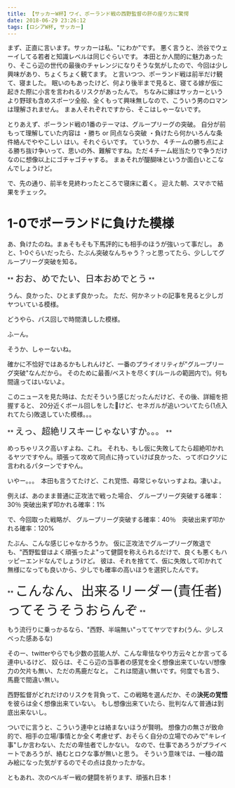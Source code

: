 ```yaml
---
title: 【サッカーW杯】ワイ、ポーランド戦の西野監督の肝の座り方に驚愕
date: 2018-06-29 23:26:12
tags: [ロシアW杯, サッカー]
---
```


まず、正直に言います。サッカーは私、"にわか"です。
悪く言うと、渋谷でウェーイしてる若者と知識レベルは同じぐらいです。
本田とか人間的に魅力あったり、そこら辺の世代の最後のチャレンジになりそうな気がしたので、今回は少し興味があり、ちょくちょく観てます。
と言いつつ、ポーランド戦は前半だけ観て、寝ました。
眠いのもあったけど、何より後半まで見ると、寝てる嫁が仮に起きた際に小言を言われるリスクがあったんで。
ちなみに嫁はサッカーというより野球も含めスポーツ全般、全くもって興味無しなので、こういう男のロマンは理解されません。
まぁ人それぞれですから、そこはしゃーないです。

<!-- more -->


とりあえず、ポーランド戦の1番のテーマは、グループリーグの突破。
自分が前もって理解していた内容は
・勝ち or 同点なら突破
・負けたら何かいろんな条件絡んでややこしい
はい。それぐらいです。
ていうか、４チームの勝ち点による勝ち抜け争いって、思いの外、難解ですね。ただ４チーム総当たりで争うだけなのに想像以上にゴチャゴチャする。
まぁそれが醍醐味というか面白いとこなんでしょうけど。

で、先の通り、前半を見終わったところで寝床に着く。
迎えた朝、スマホで結果をチェック。

# 1-0でポーランドに負けた模様
あ、負けたのね。まぁそもそも下馬評的にも相手のほうが強いって事だし。
あと、1-0ぐらいだったら、たぶん突破なんちゃう？っと思ってたら、少ししてグループリーグ突破を知る。

** <span style="font-size: 20px">おお、めでたい、日本おめでとう</span> **

うん、良かった、ひとまず良かった。
ただ、何かネットの記事を見ると少しガヤついている模様。

どうやら、パス回しで時間潰しした模様。

ふーん。

そうか、しゃーないね。

確かに不恰好ではあるかもしれんけど、一番のプライオリティが"グループリーグ突破"なんだから。
そのために最善/ベストを尽くす(ルールの範囲内で)。何も間違ってはいないよ。

このニュースを見た時は、ただそういう感じだったんだけど、その後、詳細を把握すると、
20分近くボール回しをしたけど、セネガルが追いついてたら(1点入れてたら)敗退していた模様。。。

** <span style="font-size: 20px">えっ、超絶リスキーじゃないすか。。。</span> **

めっちゃリスク高いすよね、これ。
それも、もし仮に失敗してたら超絶叩かれるヤツですやん。頑張って攻めて同点に持っていけば良かった、ってボロクソに言われるパターンですやん。

いやー。。。　本田も言うてたけど、これ覚悟、尋常じゃないっすよね。凄いよ。

例えば、あのまま普通に正攻法で戦った場合、
グループリーグ突破する確率：30％ 突破出来ず叩かれる確率：1%

で、今回取った戦略が、
グループリーグ突破する確率：40％　突破出来ず叩かれる確率：120%

たぶん、こんな感じじゃなかろうか。
仮に正攻法でグループリーグ敗退でも、"西野監督はよく頑張ったよ"って健闘を称えられるだけで、良くも悪くもハッピーエンドなんでしょうけど。
彼は、それを捨てて、仮に失敗して叩かれて無様になっても良いから、少しでも確率の高いほうを選択したんです。

** <span style="font-size: 30px">こんなん、出来るリーダー(責任者)ってそうそうおらんぞ</span> **

もう流行りに乗っかるなら、"西野、半端無い"っててヤツですわ(うん、少しスベった感あるな)

そのー、twitterやらでも少数の芸能人が、こんな卑怯なやり方云々とか言ってる連中いるけど、
奴らは、そこら辺の当事者の感覚を全く想像出来ていない/想像力の欠片も無い、ただの馬鹿だなと。
これは間違い無いです。何度でも言う、馬鹿で間違い無い。

西野監督がどれだけのリスクを背負って、この戦略を選んだか、その**決死の覚悟**を彼らは全く想像出来ていない。
もし想像出来ていたら、批判なんて普通は到底出来ないし。

ついでに言うと、こういう連中とは絡まないほうが賢明。
想像力の無さが致命的で、相手の立場/事情とか全く考慮せず、おそらく自分の立場でのみで"キレイ事"しか言わない、ただの卑怯者でしかない。
なので、仕事であろうがプライベートであろうが、絡むとロクな事が無いと思う。
そういう意味では、一種の踏み絵になった気がするのでその点は良かったかな。

ともあれ、次のベルギー戦の健闘を祈ります、頑張れ日本！
